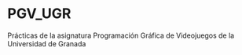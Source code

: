 # PGV_UGR
Prácticas de la asignatura Programación Gráfica de Videojuegos de la Universidad de Granada
